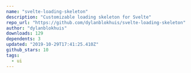 ```yaml
---
name: "svelte-loading-skeleton"
description: "Customizable loading skeleton for Svelte"
repo_url: "https://github.com/dylanblokhuis/svelte-loading-skeleton"
author: "dylanblokhuis"
downloads: 129
dependents: 3
updated: "2019-10-29T17:41:25.410Z"
github_stars: 10
tags: 
  - ui
---
```


